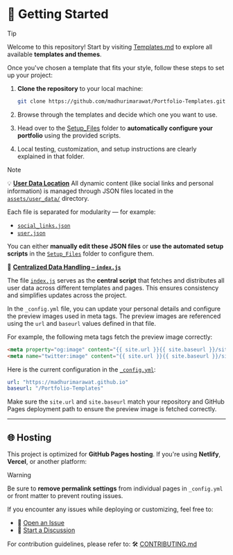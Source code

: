 # 🚀 Getting Started

> [!TIP]
> Welcome to this repository! Start by visiting [Templates.md](Templates.md) to explore all available **templates and themes**.

Once you've chosen a template that fits your style, follow these steps to set up your project:

1. **Clone the repository** to your local machine:

   ```bash
   git clone https://github.com/madhurimarawat/Portfolio-Templates.git
   ```

2. Browse through the templates and decide which one you want to use.

3. Head over to the [Setup\_Files](Setup_Files) folder to **automatically configure your portfolio** using the provided scripts.

4. Local testing, customization, and setup instructions are clearly explained in that folder.

> [!NOTE]
> 💡 **[User Data Location](https://github.com/madhurimarawat/Portfolio-Templates/tree/main/assets/user_data)**
> All dynamic content (like social links and personal information) is managed through JSON files located in the [`assets/user_data/`](https://github.com/madhurimarawat/Portfolio-Templates/tree/main/assets/user_data) directory.

Each file is separated for modularity — for example:

* [`social_links.json`](https://github.com/madhurimarawat/Portfolio-Templates/blob/main/assets/user_data/social_links.json)
* [`user.json`](https://github.com/madhurimarawat/Portfolio-Templates/blob/main/assets/user_data/user.json)

You can either **manually edit these JSON files** or **use the automated setup scripts** in the [`Setup_Files`](https://github.com/madhurimarawat/Portfolio-Templates/tree/main/Setup_Files) folder to configure them.

🧠 **[Centralized Data Handling – `index.js`](https://github.com/madhurimarawat/Portfolio-Templates/blob/main/index.js)**

The file [`index.js`](https://github.com/madhurimarawat/Portfolio-Templates/blob/main/index.js) serves as the **central script** that fetches and distributes all user data across different templates and pages. This ensures consistency and simplifies updates across the project.

In the `_config.yml` file, you can update your personal details and configure the preview images used in meta tags. The preview images are referenced using the `url` and `baseurl` values defined in that file.

For example, the following meta tags fetch the preview image correctly:

```html
<meta property="og:image" content="{{ site.url }}{{ site.baseurl }}/site-previews/website_1.png" />
<meta name="twitter:image" content="{{ site.url }}{{ site.baseurl }}/site-previews/website_1.png" />
```

Here is the current configuration in the [`_config.yml`](https://github.com/madhurimarawat/Portfolio-Templates/blob/main/_config.yml):

```yml
url: "https://madhurimarawat.github.io"
baseurl: "/Portfolio-Templates"
```

Make sure the `site.url` and `site.baseurl` match your repository and GitHub Pages deployment path to ensure the preview image is fetched correctly.

---

## 🌐 Hosting

This project is optimized for **GitHub Pages hosting**.
If you're using **Netlify**, **Vercel**, or another platform:

> [!WARNING]
> Be sure to **remove permalink settings** from individual pages in `_config.yml` or front matter to prevent routing issues.

If you encounter any issues while deploying or customizing, feel free to:

* 📂 [Open an Issue](https://github.com/madhurimarawat/Portfolio-Templates/issues)
* 💬 [Start a Discussion](https://github.com/madhurimarawat/Portfolio-Templates/discussions)

For contribution guidelines, please refer to:
🛠️ [CONTRIBUTING.md](https://github.com/madhurimarawat/Portfolio-Templates/blob/main/CONTRIBUTING.md)
